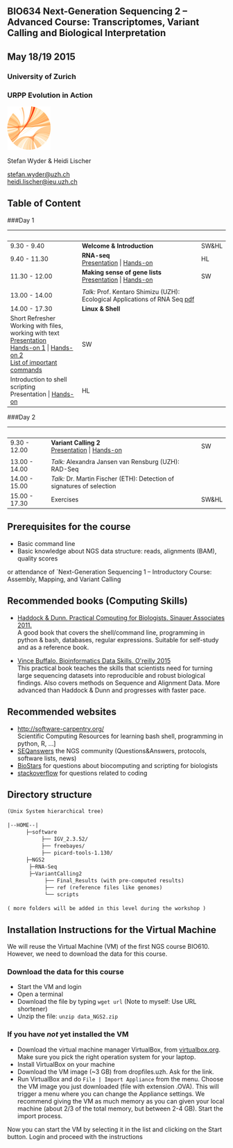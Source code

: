 ## BIO634 Next-Generation Sequencing 2 – Advanced Course: Transcriptomes, Variant Calling and Biological Interpretation

## May 18/19 2015


### University of Zurich
### URPP Evolution in Action
![URPP logo](Logo_URPP_kl2.png)

Stefan Wyder & Heidi Lischer

stefan.wyder@uzh.ch  
heidi.lischer@ieu.uzh.ch


## Table of Content

###Day 1


&nbsp;   | &nbsp; | &nbsp;
-------- | --- | --- 
9.30 - 9.40 | **Welcome & Introduction** | SW&HL
9.40 - 11.30 | **RNA-seq** <br /> [Presentation](RNAseq/RNAseq.pdf) \| [Hands-on](RNAseq/Exercises_RNAseq.pdf) | HL
11.30 - 12.00 | **Making sense of gene lists** <br /> [Presentation](GENE_LISTS/MakingSenseOfGeneLists.pdf)  \| [Hands-on](GENE_LISTS/Exercises_MakingSenseOfGeneLists.md)| SW
 | |
13.00 - 14.00 | *Talk:* Prof. Kentaro Shimizu (UZH): Ecological Applications of RNA Seq [pdf](TALKS/RNAseqShimizu2015.pdf) |
14.00 - 17.30 | **Linux & Shell** |
 | Short Refresher <br /> Working with files, working with text <br /> [Presentation](BASH_SHELL/LinuxBash.pdf) <br /> [Hands-on 1](BASH_SHELL/Hands-on_unix_Part1.md) \| [Hands-on 2](BASH_SHELL/Hands-on_unix_Part2.md) <br /> [List of important commands](BASH_SHELL/ImportantShellCommands.md) | SW
 | Introduction to shell scripting <br /> Presentation \| [Hands-on](BASH_SHELL/Exercises_BashScripting.pdf)| HL
 


###Day 2

&nbsp;   | &nbsp; | &nbsp;
-------- | --- | --- 
9.30 - 12.00 | **Variant Calling 2** <br /> [Presentation](VARIANT_CALLING/Variant_Calling2.pdf)  \| [Hands-on](VARIANT_CALLING/Exercises_Variant_Calling.md)| SW
 | |
13.00 - 14.00 | *Talk:* Alexandra Jansen van Rensburg (UZH): RAD-Seq | 
14.00 - 15.00 |	*Talk:* Dr. Martin Fischer (ETH): Detection of signatures of selection | 
15.00 - 17.30 | Exercises | SW&HL 


## Prerequisites for the course

- Basic command line 
- Basic knowledge about NGS data structure: reads, alignments (BAM), quality scores

or attendance of `Next-Generation Sequencing 1 – Introductory Course: Assembly, Mapping, and Variant Calling

## Recommended books (Computing Skills)

- [Haddock & Dunn. Practical Computing for Biologists. Sinauer Associates 2011.](http://practicalcomputing.org)  
  A good book that covers the shell/command line, programming in python & bash, databases, regular expressions. 
  Suitable for self-study and as a reference book.

- [Vince Buffalo. Bioinformatics Data Skills. O'reilly 2015](http://shop.oreilly.com/product/0636920030157.do)  
  This practical book teaches the skills that scientists need for turning large sequencing datasets into reproducible and robust biological findings.
  Also covers methods on Sequence and Alignment Data. 
  More advanced than Haddock & Dunn and progresses with faster pace.


## Recommended websites

- <http://software-carpentry.org/>  
  Scientific Computing Resources for learning bash shell, programming in python, R, …]
- [SEQanswers](http://seqanswers.com/) the NGS community (Questions&Answers, protocols, software lists, news) 
- [BioStars](https://www.biostars.org/) for questions about biocomputing and scripting for biologists
- [stackoverflow](http://stackoverflow.com/) for questions related to coding


## Directory structure

```
(Unix System hierarchical tree)

|--HOME--|
      ├─software
           ├── IGV_2.3.52/
           ├── freebayes/
           ├── picard-tools-1.130/
      ├─NGS2
	   ├─RNA-Seq
	   ├─VariantCalling2
        	├── Final_Results (with pre-computed results)
            ├── ref (reference files like genomes)
            └── scripts

( more folders will be added in this level during the workshop )
```


## Installation Instructions for the Virtual Machine

We will reuse the Virtual Machine (VM) of the first NGS course BIO610. However, we need to download the data for this course.


### Download the data for this course

- Start the VM and login
- Open a terminal
- Download the file by typing `wget url` (Note to myself: Use URL shortener)
- Unzip the file: `unzip data_NGS2.zip`


### If you have *not* yet installed the VM 
- Download the virtual machine manager VirtualBox, from [virtualbox.org](https://www.virtualbox.org/). Make sure you pick the right operation system for your laptop. 
- Install VirtualBox on your machine
- Download the VM image (~3 GB) from dropfiles.uzh. Ask for the link.
- Run VirtualBox and do `File | Import Appliance` from the menu. Choose the VM image you just downloaded (file with extension .OVA). This will trigger a menu where you can change the Appliance settings. We recommend giving the VM as much memory as you can given your local machine (about 2/3 of the total memory, but between 2-4 GB). Start the import process.

Now you can start the VM by selecting it in the list and clicking on the Start button. Login and proceed with the instructions 
